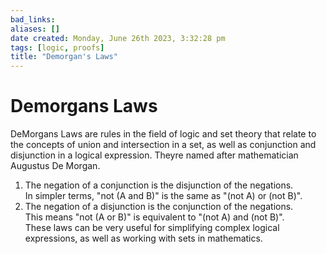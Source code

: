 ```yaml
---
bad_links: 
aliases: []
date created: Monday, June 26th 2023, 3:32:28 pm
tags: [logic, proofs]
title: "Demorgan's Laws"
---
```

# Demorgans Laws

DeMorgans Laws are rules in the field of logic and set theory that relate to the concepts of union and intersection in a set, as well as conjunction and disjunction in a logical expression. Theyre named after mathematician Augustus De Morgan.
1. The negation of a conjunction is the disjunction of the negations.  
In simpler terms, "not (A and B)" is the same as "(not A) or (not B)".
2. The negation of a disjunction is the conjunction of the negations.  
This means "not (A or B)" is equivalent to "(not A) and (not B)".  
These laws can be very useful for simplifying complex logical expressions, as well as working with sets in mathematics.
